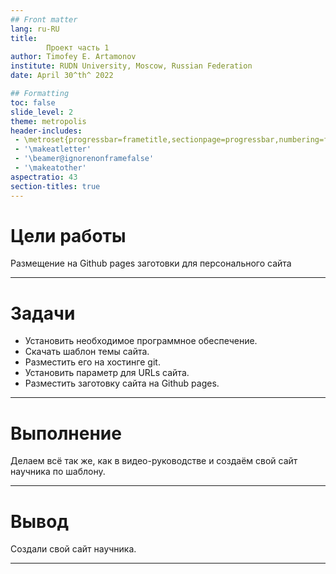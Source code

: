 ```yaml
---
## Front matter
lang: ru-RU
title: 
        Проект часть 1
author: Timofey E. Artamonov
institute: RUDN University, Moscow, Russian Federation
date: April 30^th^ 2022

## Formatting
toc: false
slide_level: 2
theme: metropolis
header-includes: 
 - \metroset{progressbar=frametitle,sectionpage=progressbar,numbering=fraction}
 - '\makeatletter'
 - '\beamer@ignorenonframefalse'
 - '\makeatother'
aspectratio: 43
section-titles: true
---
```


# Цели работы

Размещение на Github pages заготовки для персонального сайта

---

# Задачи

* Установить необходимое программное обеспечение.
* Скачать шаблон темы сайта.
* Разместить его на хостинге git.
* Установить параметр для URLs сайта.
* Разместить заготовку сайта на Github pages.

---

# Выполнение

Делаем всё так же, как в видео-руководстве и создаём свой сайт научника по шаблону.

---

# Вывод

Создали свой сайт научника.

---
